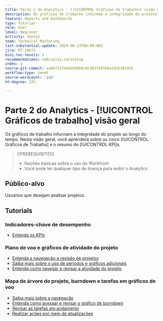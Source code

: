```yaml
---
title: Parte 2 do Analytics - [!UICONTROL Gráficos de trabalho] visão geral
description: Os gráficos de trabalho informam a integridade do projeto ao longo do tempo. Nesta visão geral, você aprenderá sobre os cinco [!UICONTROL Gráficos de Trabalho] e o resumo do [!UICONTROL KPI]s.
feature: Reports and Dashboards
type: Tutorial
role: User
level: Beginner
activity: deploy
team: Technical Marketing
last-substantial-update: 2024-08-23T00:00:00Z
jira: KT-10673
mini-toc-levels: 1
recommendations: noDisplay,noCatalog
index: y
source-git-commit: ea8872374e82030b8c0c5837685b6a1d1b392935
workflow-type: tm+mt
source-wordcount: '142'
ht-degree: 32%

---
```



# Parte 2 do Analytics - [!UICONTROL Gráficos de trabalho] visão geral

Os gráficos de trabalho informam a integridade do projeto ao longo do tempo. Nesta visão geral, você aprenderá sobre os cinco [!UICONTROL Gráficos de Trabalho] e o resumo do [!UICONTROL KPI]s.

>[!PREREQUISITES]
>
>* Noções básicas sobre o uso do Workfront
>* Você pode ter qualquer tipo de licença para exibir o Analytics


## Público-alvo

Usuários que desejam analisar projetos.


## Tutorials

### Indicadores-chave de desempenho

* [Entenda os KPIs](/help/reporting/enhanced-analytics/10-kpis-overview.md)


### Plano de voo e gráficos de atividade do projeto

* [Entenda a navegação e revisão de projetos](/help/reporting/enhanced-analytics/11-navigating-and-reviewing-projects.md)
* [Saiba mais sobre o uso de períodos e gráficos adicionais](/help/reporting/enhanced-analytics/12-digging-deeper-using-timeframes-and-additional-charts.md)
* [Entenda como navegar e revisar a atividade do projeto](/help/reporting/enhanced-analytics/13-navigating-and-reviewing-project-activity.md)


### Mapa de árvore do projeto, burndown e tarefas em gráficos de voo

* [Saiba mais sobre a navegação](/help/reporting/enhanced-analytics/14-navigation-and-digging-deeper.md)
* [Entenda como acessar e revisar o gráfico de burndown](/help/reporting/enhanced-analytics/15-accessing-and-reviewing-the-burndown.md)
* [Revisar as tarefas em andamento](/help/reporting/enhanced-analytics/16-navigating-to-and-reviewing-the-tasks-in-flight.md)
* [Realizar ações por meio de atualizações](/help/reporting/enhanced-analytics/17-taking-action-by-making-updates.md)
